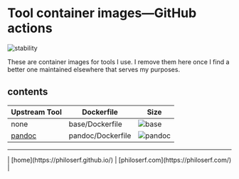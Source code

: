 # Tool container images—GitHub actions

![stability][active]

These are container images for tools I use. I remove them here once I find a
better one maintained elsewhere that serves my purposes.

## contents

| Upstream Tool | Dockerfile        | Size                    |
| ------------- | ----------------- | ----------------------- |
| none          | base/Dockerfile   | ![base][base_badge]     |
| [pandoc]      | pandoc/Dockerfile | ![pandoc][pandoc_badge] |

<hr>
| [home](https://philoserf.github.io/) | [philoserf.com](https://philoserf.com/) |

<!-- ref -->

[active]: https://masterminds.github.io/stability/active.svg
[base_badge]: https://img.shields.io/badge/5.5%20MB-2%20Layers-blue
[pandoc_badge]: https://images.microbadger.com/badges/image/philoserf/pandoc.svg
[pandoc]: https://github.com/jgm/pandoc

